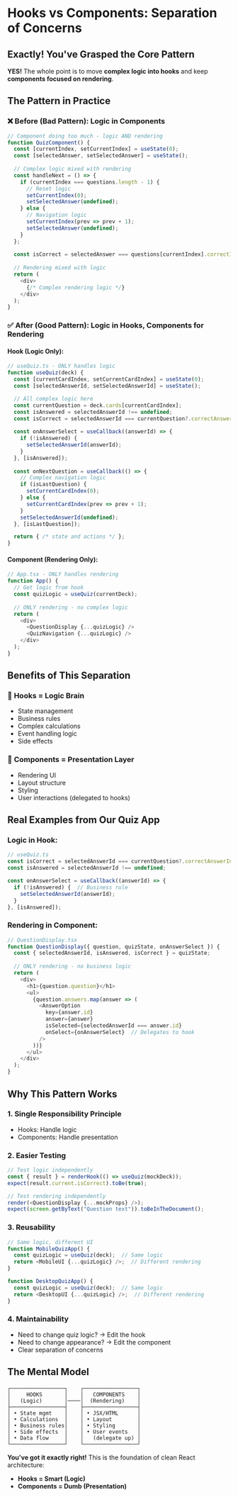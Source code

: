 # Hooks vs Components: Separation of Concerns

## Exactly! You've Grasped the Core Pattern

**YES!** The whole point is to move **complex logic into hooks** and keep **components focused on rendering**.

## The Pattern in Practice

### ❌ **Before (Bad Pattern): Logic in Components**
```typescript
// Component doing too much - logic AND rendering
function QuizComponent() {
  const [currentIndex, setCurrentIndex] = useState(0);
  const [selectedAnswer, setSelectedAnswer] = useState();
  
  // Complex logic mixed with rendering
  const handleNext = () => {
    if (currentIndex === questions.length - 1) {
      // Reset logic
      setCurrentIndex(0);
      setSelectedAnswer(undefined);
    } else {
      // Navigation logic
      setCurrentIndex(prev => prev + 1);
      setSelectedAnswer(undefined);
    }
  };
  
  const isCorrect = selectedAnswer === questions[currentIndex].correctId;
  
  // Rendering mixed with logic
  return (
    <div>
      {/* Complex rendering logic */}
    </div>
  );
}
```

### ✅ **After (Good Pattern): Logic in Hooks, Components for Rendering**

#### Hook (Logic Only):
```typescript
// useQuiz.ts - ONLY handles logic
function useQuiz(deck) {
  const [currentCardIndex, setCurrentCardIndex] = useState(0);
  const [selectedAnswerId, setSelectedAnswerId] = useState();

  // All complex logic here
  const currentQuestion = deck.cards[currentCardIndex];
  const isAnswered = selectedAnswerId !== undefined;
  const isCorrect = selectedAnswerId === currentQuestion?.correctAnswerId;
  
  const onAnswerSelect = useCallback((answerId) => {
    if (!isAnswered) {
      setSelectedAnswerId(answerId);
    }
  }, [isAnswered]);
  
  const onNextQuestion = useCallback(() => {
    // Complex navigation logic
    if (isLastQuestion) {
      setCurrentCardIndex(0);
    } else {
      setCurrentCardIndex(prev => prev + 1);
    }
    setSelectedAnswerId(undefined);
  }, [isLastQuestion]);

  return { /* state and actions */ };
}
```

#### Component (Rendering Only):
```typescript
// App.tsx - ONLY handles rendering
function App() {
  // Get logic from hook
  const quizLogic = useQuiz(currentDeck);
  
  // ONLY rendering - no complex logic
  return (
    <div>
      <QuestionDisplay {...quizLogic} />
      <QuizNavigation {...quizLogic} />
    </div>
  );
}
```

## Benefits of This Separation

### 🧠 **Hooks = Logic Brain**
- State management
- Business rules
- Complex calculations
- Event handling logic
- Side effects

### 🎨 **Components = Presentation Layer**
- Rendering UI
- Layout structure
- Styling
- User interactions (delegated to hooks)

## Real Examples from Our Quiz App

### Logic in Hook:
```typescript
// useQuiz.ts
const isCorrect = selectedAnswerId === currentQuestion?.correctAnswerId;
const isAnswered = selectedAnswerId !== undefined;

const onAnswerSelect = useCallback((answerId) => {
  if (!isAnswered) {  // Business rule
    setSelectedAnswerId(answerId);
  }
}, [isAnswered]);
```

### Rendering in Component:
```typescript
// QuestionDisplay.tsx
function QuestionDisplay({ question, quizState, onAnswerSelect }) {
  const { selectedAnswerId, isAnswered, isCorrect } = quizState;
  
  // ONLY rendering - no business logic
  return (
    <div>
      <h1>{question.question}</h1>
      <ul>
        {question.answers.map(answer => (
          <AnswerOption 
            key={answer.id}
            answer={answer}
            isSelected={selectedAnswerId === answer.id}
            onSelect={onAnswerSelect}  // Delegates to hook
          />
        ))}
      </ul>
    </div>
  );
}
```

## Why This Pattern Works

### 1. **Single Responsibility Principle**
- Hooks: Handle logic
- Components: Handle presentation

### 2. **Easier Testing**
```typescript
// Test logic independently
const { result } = renderHook(() => useQuiz(mockDeck));
expect(result.current.isCorrect).toBe(true);

// Test rendering independently  
render(<QuestionDisplay {...mockProps} />);
expect(screen.getByText("Question text")).toBeInTheDocument();
```

### 3. **Reusability**
```typescript
// Same logic, different UI
function MobileQuizApp() {
  const quizLogic = useQuiz(deck);  // Same logic
  return <MobileUI {...quizLogic} />;  // Different rendering
}

function DesktopQuizApp() {
  const quizLogic = useQuiz(deck);  // Same logic
  return <DesktopUI {...quizLogic} />;  // Different rendering
}
```

### 4. **Maintainability**
- Need to change quiz logic? → Edit the hook
- Need to change appearance? → Edit the component
- Clear separation of concerns

## The Mental Model

```
┌─────────────────┐    ┌─────────────────┐
│     HOOKS       │    │   COMPONENTS    │
│   (Logic)       │────│  (Rendering)    │
├─────────────────┤    ├─────────────────┤
│ • State mgmt    │    │ • JSX/HTML      │
│ • Calculations  │    │ • Layout        │
│ • Business rules│    │ • Styling       │
│ • Side effects  │    │ • User events   │
│ • Data flow     │    │   (delegate up) │
└─────────────────┘    └─────────────────┘
```

**You've got it exactly right!** This is the foundation of clean React architecture:
- **Hooks = Smart (Logic)**
- **Components = Dumb (Presentation)**
